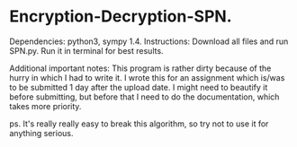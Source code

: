 # Encryption-Decryption-SPN.

Dependencies: python3, sympy 1.4.
Instructions: Download all files and run SPN.py. Run it in terminal for best results.

Additional important notes:
This program is rather dirty because of the hurry in which I had to write it. I wrote this for an assignment which is/was to be submitted 1 day after the upload date. I might need to beautify it before submitting, but before that I need to do the documentation, which takes more priority.

ps. It's really really easy to break this algorithm, so try not to use it for anything serious.
